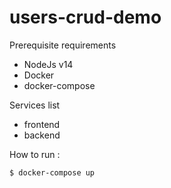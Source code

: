 # users-crud-demo
Prerequisite requirements

  - NodeJs v14
  - Docker
  - docker-compose

Services list

  - frontend
  - backend

How to run :

```sh
$ docker-compose up
```
